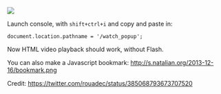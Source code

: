 <img src=http://s.natalian.org/2013-12-02/youtube-flash-required.png>

Launch console, with `shift+ctrl+i` and copy and paste in:

	document.location.pathname = '/watch_popup';

Now HTML video playback should work, without Flash.

You can also make a Javascript bookmark: <http://s.natalian.org/2013-12-16/bookmark.png>

Credit: <https://twitter.com/rouadec/status/385068793673707520>

